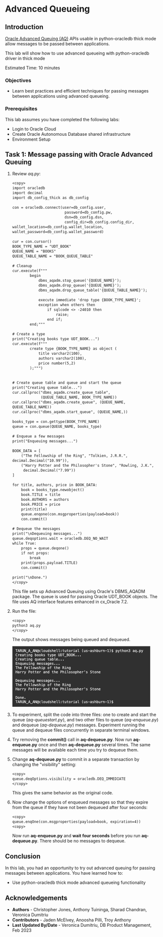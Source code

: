 # Advanced Queueing

## Introduction
[Oracle Advanced Queuing (AQ)](https://python-oracledb.readthedocs.io/en/latest/user_guide/aq.html) APIs usable in python-oracledb thick mode allow messages to be passed between applications.

This lab will show how to use advanced queueing with python-oracledb driver in thick mode

Estimated Time: 10 minutes

### Objectives

*  Learn best practices and efficient techniques for passing messages between applications using advanced queueing.

### Prerequisites

This lab assumes you have completed the following labs:
* Login to Oracle Cloud
* Create Oracle Autonomous Database shared infrastructure
* Environment Setup

## Task 1: Message passing with Oracle Advanced Queuing
1. Review *aq.py*:

    ````
    <copy>
    import oracledb
    import decimal
    import db_config_thick as db_config

    con = oracledb.connect(user=db_config.user,
                            password=db_config.pw, 
                            dsn=db_config.dsn,
                            config_dir=db_config.config_dir, wallet_location=db_config.wallet_location, wallet_password=db_config.wallet_password)

    cur = con.cursor()
    BOOK_TYPE_NAME = "UDT_BOOK"
    QUEUE_NAME = "BOOKS"
    QUEUE_TABLE_NAME = "BOOK_QUEUE_TABLE"

    # Cleanup
    cur.execute(f"""
            begin
                dbms_aqadm.stop_queue('{QUEUE_NAME}');
                dbms_aqadm.drop_queue('{QUEUE_NAME}');
                dbms_aqadm.drop_queue_table('{QUEUE_TABLE_NAME}');

                execute immediate 'drop type {BOOK_TYPE_NAME}';
                exception when others then
                    if sqlcode <> -24010 then
                        raise;
                    end if;
            end;"""

    # Create a type
    print("Creating books type UDT_BOOK...")
    cur.execute(f"""
            create type {BOOK_TYPE_NAME} as object (
                title varchar2(100),
                authors varchar2(100),
                price number(5,2)
            );""")


    # Create queue table and queue and start the queue
    print("Creating queue table...")
    cur.callproc("dbms_aqadm.create_queue_table",
                 (QUEUE_TABLE_NAME, BOOK_TYPE_NAME))
    cur.callproc("dbms_aqadm.create_queue", (QUEUE_NAME, QUEUE_TABLE_NAME))
    cur.callproc("dbms_aqadm.start_queue", (QUEUE_NAME,))

    books_type = con.gettype(BOOK_TYPE_NAME)
    queue = con.queue(QUEUE_NAME, books_type)

    # Enqueue a few messages
    print("Enqueuing messages...")

    BOOK_DATA = [
        ("The Fellowship of the Ring", "Tolkien, J.R.R.", decimal.Decimal("10.99")),
        ("Harry Potter and the Philosopher's Stone", "Rowling, J.K.",
         decimal.Decimal("7.99"))
    ]

    for title, authors, price in BOOK_DATA:
        book = books_type.newobject()
        book.TITLE = title
        book.AUTHORS = authors
        book.PRICE = price
        print(title)
        queue.enqone(con.msgproperties(payload=book))
        con.commit()

    # Dequeue the messages
    print("\nDequeuing messages...")
    queue.deqoptions.wait = oracledb.DEQ_NO_WAIT
    while True:
        props = queue.deqone()
        if not props:
            break
        print(props.payload.TITLE)
        con.commit()

    print("\nDone.")
    </copy>
    ````

    This file sets up Advanced Queuing using Oracle's DBMS\_AQADM package. The queue is used for passing Oracle UDT\_BOOK objects. The file uses AQ interface features enhanced in cx\_Oracle 7.2.

2. Run the file:

    ````
    <copy>
    python3 aq.py
    </copy>
    ````

    The output shows messages being queued and dequeued.

    ![AQ Results](./images/aq.png " ")

3. To experiment, split the code into three files: one to create and start the queue (*aq-queuestart.py*), and two other files to queue (*aq-enqueue.py*) and dequeue (*aq-dequeue.py*) messages. Experiment running the queue and dequeue files concurrently in separate terminal windows.

4. Try removing the **commit()** call in **aq-dequeue.py**. Now run **aq-enqueue.py** once and then **aq-dequeue.py** several times. The same messages will be available each time you try to dequeue them.

5. Change **aq-dequeue.py** to commit in a separate transaction by changing the "visibility" setting:

    ````
    <copy>
    queue.deqOptions.visibility = oracledb.DEQ_IMMEDIATE
    </copy>
    ````

    This gives the same behavior as the original code.

6. Now change the options of enqueued messages so that they expire from the queue if they have not been dequeued after four seconds:

    ````
    <copy>
    queue.enqOne(con.msgproperties(payload=book, expiration=4))
    <copy>
    ````

    Now run **aq-enqueue.py** and **wait four seconds** before you run **aq-dequeue.py**. There should be no messages to dequeue.

## Conclusion

In this lab, you had an opportunity to try out advanced queuing for passing messages between applications.
You have learned how to:
* Use python-oracledb thick mode advanced queueing functionality

## Acknowledgements

* **Authors** - Christopher Jones, Anthony Tuininga, Sharad Chandran, Veronica Dumitriu
* **Contributors** - Jaden McElvey, Anoosha Pilli, Troy Anthony
* **Last Updated By/Date** - Veronica Dumitriu, DB Product Management, Feb 2023